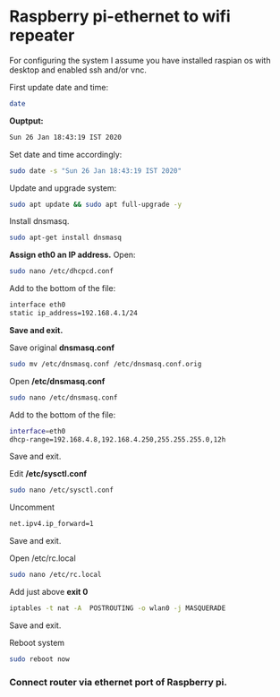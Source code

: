 Raspberry pi-ethernet to wifi repeater
======
For configuring the system I assume you have installed raspian os with desktop and enabled ssh and/or vnc.

First update date and time:
```bash
date
```
**Ouptput:**
```bash
Sun 26 Jan 18:43:19 IST 2020
```
Set date and time accordingly:
```bash
sudo date -s "Sun 26 Jan 18:43:19 IST 2020"
```
Update and upgrade system:
```bash
sudo apt update && sudo apt full-upgrade -y 
```
Install dnsmasq.
```bash
sudo apt-get install dnsmasq
```
**Assign eth0 an IP address.** Open:
```bash
sudo nano /etc/dhcpcd.conf 
```
Add to the bottom of the file:
```bash
interface eth0
static ip_address=192.168.4.1/24
```
**Save and exit.**

Save original **dnsmasq.conf**
```bash
sudo mv /etc/dnsmasq.conf /etc/dnsmasq.conf.orig
```
Open **/etc/dnsmasq.conf**
```bash
sudo nano /etc/dnsmasq.conf
```
Add to the bottom of the file:
```bash
interface=eth0
dhcp-range=192.168.4.8,192.168.4.250,255.255.255.0,12h
```
Save and exit.

Edit **/etc/sysctl.conf**
```bash
sudo nano /etc/sysctl.conf
```
Uncomment
```bash
net.ipv4.ip_forward=1
```
Save and exit.

Open /etc/rc.local
```bash
sudo nano /etc/rc.local
```
Add just above **exit 0**
```bash
iptables -t nat -A  POSTROUTING -o wlan0 -j MASQUERADE
```
Save and exit.

Reboot system
```bash
sudo reboot now
```
### Connect router via ethernet port of Raspberry pi.

